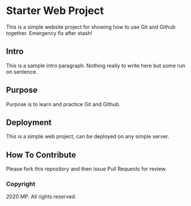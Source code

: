 # Starter Web Project

This is a simple website project for showing how to use Git and Github together.
Emergency fix after stash!

## Intro

This is a sample intro paragraph. Nothing really to write here but some run on sentence.

## Purpose

Purpose is to learn and practice Git and Github.

## Deployment

This is a simple web project, can be deployed on any simple server.

## How To Contribute

Please fork this repository and then issue Pull Requests for review.

### Copyright

2020 MP. All rights reserved.